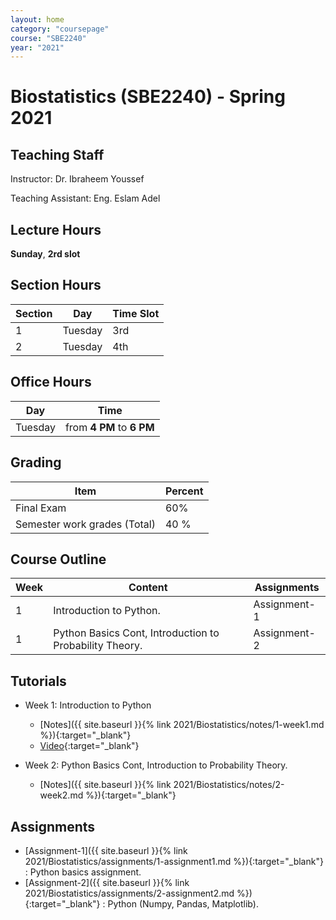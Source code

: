 ```yaml
---
layout: home
category: "coursepage"
course: "SBE2240"
year: "2021"
---
```


# Biostatistics \(SBE2240\) - Spring 2021

## Teaching Staff

Instructor: Dr. Ibraheem Youssef

Teaching Assistant:  Eng. Eslam Adel  

## Lecture Hours

**Sunday**, **2rd slot**

## Section Hours

| Section | Day | Time Slot |
|---------|-----|-----------|
|   1     | Tuesday | 3rd |
|   2     | Tuesday | 4th |

## Office Hours

| Day | Time |
|-----|-----------|
| Tuesday | from **4 PM** to **6 PM** |

## Grading

| Item | Percent  |
|-----|-----------|
| Final Exam | 60%  |
| Semester work grades (Total) | 40 % |


## Course Outline

| Week | Content |  Assignments
|------|-----------------|-----|
|   1  | Introduction to Python.| Assignment-1|
|   1  | Python Basics Cont, Introduction to Probability Theory.| Assignment-2|

## Tutorials

* Week 1: Introduction to Python
    * [Notes]({{ site.baseurl }}{% link 2021/Biostatistics/notes/1-week1.md %}){:target="_blank"}
    * [Video](https://drive.google.com/file/d/1ypIsTctuHkT1CstHowqBvjDNTiu981hI/view?usp=sharing){:target="_blank"}

* Week 2: Python Basics Cont, Introduction to Probability Theory.
    * [Notes]({{ site.baseurl }}{% link 2021/Biostatistics/notes/2-week2.md %}){:target="_blank"}

## Assignments

* [Assignment-1]({{ site.baseurl }}{% link 2021/Biostatistics/assignments/1-assignment1.md %}){:target="_blank"} : Python basics assignment.
* [Assignment-2]({{ site.baseurl }}{% link 2021/Biostatistics/assignments/2-assignment2.md %}){:target="_blank"} : Python (Numpy, Pandas, Matplotlib).


